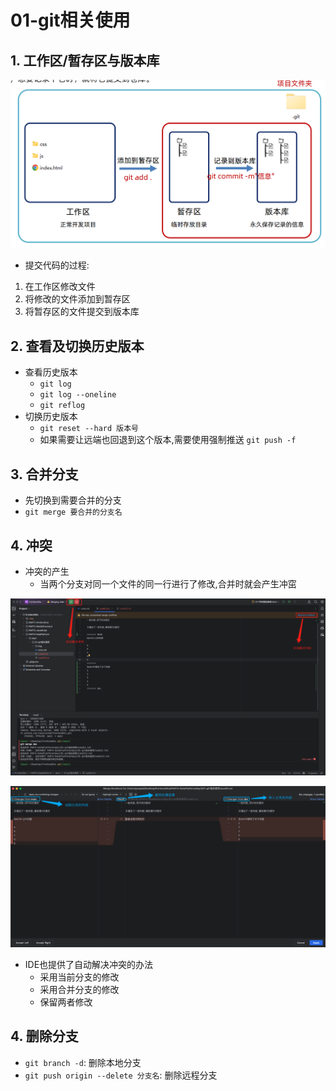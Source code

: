 # 01-git相关使用

## 1. 工作区/暂存区与版本库

![工作区暂存区和版本库](./img/工作区暂存区和版本库.png)

- 提交代码的过程:

1. 在工作区修改文件
2. 将修改的文件添加到暂存区 
3. 将暂存区的文件提交到版本库

## 2. 查看及切换历史版本

- 查看历史版本
  - `git log`
  - `git log --oneline`
  - `git reflog`
- 切换历史版本
  - `git reset --hard 版本号`
  - 如果需要让远端也回退到这个版本,需要使用强制推送 `git push -f`

## 3. 合并分支

- 先切换到需要合并的分支
- `git merge 要合并的分支名`

## 4. 冲突

- 冲突的产生
  - 当两个分支对同一个文件的同一行进行了修改,合并时就会产生冲窋

![出现冲突](./img/出现冲突.png)

![手动解决冲突](./img/手动解决冲突.png)

- IDE也提供了自动解决冲突的办法
  - 采用当前分支的修改
  - 采用合并分支的修改
  - 保留两者修改

## 4. 删除分支

- `git branch -d`: 删除本地分支
- `git push origin --delete 分支名`: 删除远程分支